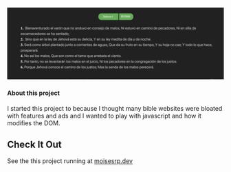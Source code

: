 ![cover](./assets/img/cover.png)
#### About this project
I started this project to because I thought many bible websites were bloated with features and ads 
and I wanted to play with javascript and how it modifies the DOM.

## Check It Out
See the this project running at [moisesrp.dev](https://moisesrp.dev/bible)
